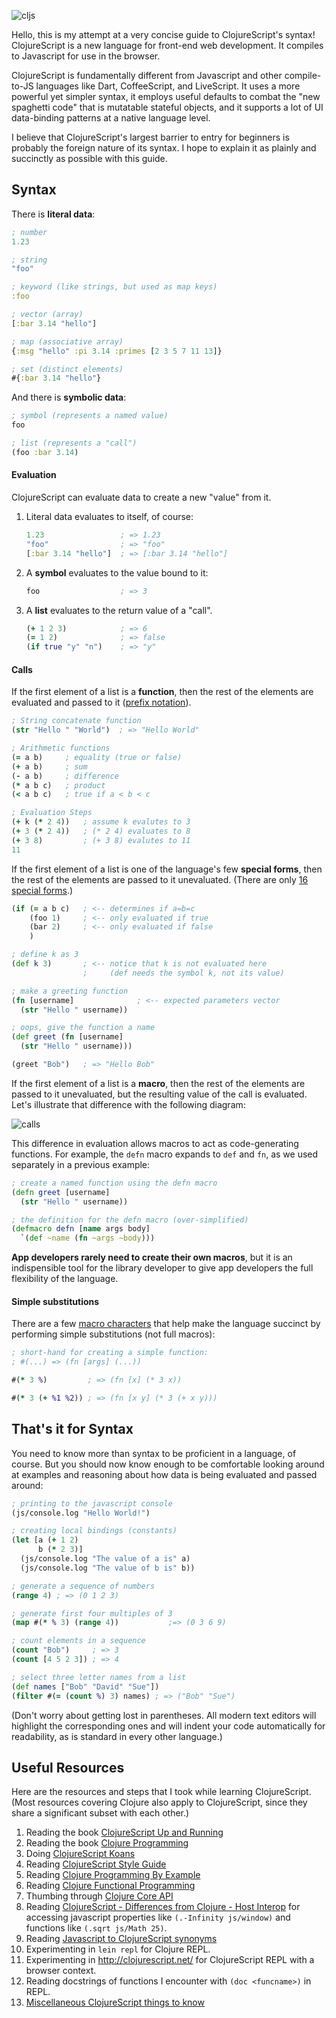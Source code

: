 ![cljs](img/cljs.png)

Hello, this is my attempt at a very concise guide to ClojureScript's syntax!
ClojureScript is a new language for front-end web development.  It compiles to
Javascript for use in the browser.

ClojureScript is fundamentally different from Javascript and other
compile-to-JS languages like Dart, CoffeeScript, and LiveScript.  It uses a
more powerful yet simpler syntax, it employs useful defaults to combat the "new
spaghetti code" that is mutatable stateful objects, and it supports a lot of UI
data-binding patterns at a native language level.

I believe that ClojureScript's largest barrier to entry for beginners is
probably the foreign nature of its syntax.  I hope to explain it as plainly and
succinctly as possible with this guide.

## Syntax

There is __literal data__:

```clj
; number
1.23

; string
"foo"

; keyword (like strings, but used as map keys)
:foo

; vector (array)
[:bar 3.14 "hello"]

; map (associative array)
{:msg "hello" :pi 3.14 :primes [2 3 5 7 11 13]}

; set (distinct elements)
#{:bar 3.14 "hello"}
```

And there is __symbolic data__:

```clj
; symbol (represents a named value)
foo

; list (represents a "call")
(foo :bar 3.14)
```

#### Evaluation

ClojureScript can evaluate data to create a new "value" from it.

1. Literal data evaluates to itself, of course:

    ```clj
    1.23                 ; => 1.23
    "foo"                ; => "foo"
    [:bar 3.14 "hello"]  ; => [:bar 3.14 "hello"]
    ```

1. A __symbol__ evaluates to the value bound to it:

    ```clj
    foo                  ; => 3
    ```

1. A __list__ evaluates to the return value of a "call".

    ```clj
    (+ 1 2 3)            ; => 6
    (= 1 2)              ; => false
    (if true "y" "n")    ; => "y"
    ```

#### Calls

If the first element of a list is a __function__, then the rest of the elements
are evaluated and passed to it ([prefix notation](http://en.wikipedia.org/wiki/Polish_notation)).

```clj
; String concatenate function
(str "Hello " "World")  ; => "Hello World"

; Arithmetic functions
(= a b)     ; equality (true or false)
(+ a b)     ; sum
(- a b)     ; difference
(* a b c)   ; product
(< a b c)   ; true if a < b < c

; Evaluation Steps
(+ k (* 2 4))   ; assume k evalutes to 3
(+ 3 (* 2 4))   ; (* 2 4) evaluates to 8
(+ 3 8)         ; (+ 3 8) evalutes to 11
11
```

If the first element of a list is one of the language's few __special forms__,
then the rest of the elements are passed to it unevaluated.  (There are only [16
special forms](http://clojure.org/special_forms).)

```clj
(if (= a b c)   ; <-- determines if a=b=c
    (foo 1)     ; <-- only evaluated if true
    (bar 2)     ; <-- only evaluated if false
    )

; define k as 3
(def k 3)       ; <-- notice that k is not evaluated here
                ;     (def needs the symbol k, not its value)

; make a greeting function
(fn [username]              ; <-- expected parameters vector
  (str "Hello " username))

; oops, give the function a name
(def greet (fn [username]
  (str "Hello " username)))

(greet "Bob")   ; => "Hello Bob"
```

If the first element of a list is a __macro__, then the rest of the elements
are passed to it unevaluated, but the resulting value of the call is evaluated.
Let's illustrate that difference with the following diagram:

![calls](img/calls.png)

This difference in evaluation allows macros to act as code-generating
functions.  For example, the `defn` macro expands to `def` and `fn`, as we used
separately in a previous example:

```clj
; create a named function using the defn macro
(defn greet [username]
  (str "Hello " username))

; the definition for the defn macro (over-simplified)
(defmacro defn [name args body]
  `(def ~name (fn ~args ~body)))
```

__App developers rarely need to create their own macros__, but it is an
indispensible tool for the library developer to give app developers the full
flexibility of the language.

#### Simple substitutions

There are a few [macro characters](http://clojure.org/reader#The%20Reader--Macro%20characters) that help make the language succinct
by performing simple substitutions (not full macros):

```clj
; short-hand for creating a simple function:
; #(...) => (fn [args] (...))

#(* 3 %)         ; => (fn [x] (* 3 x))

#(* 3 (+ %1 %2)) ; => (fn [x y] (* 3 (+ x y)))
```

## That's it for Syntax

You need to know more than syntax to be proficient in a language, of course.
But you should now know enough to be comfortable looking around at examples and
reasoning about how data is being evaluated and passed around:

```clj
; printing to the javascript console
(js/console.log "Hello World!")

; creating local bindings (constants)
(let [a (+ 1 2)
      b (* 2 3)]
  (js/console.log "The value of a is" a)
  (js/console.log "The value of b is" b))

; generate a sequence of numbers
(range 4) ; => (0 1 2 3)

; generate first four multiples of 3
(map #(* % 3) (range 4))           ;=> (0 3 6 9)

; count elements in a sequence
(count "Bob")     ; => 3
(count [4 5 2 3]) ; => 4

; select three letter names from a list
(def names ["Bob" "David" "Sue"])
(filter #(= (count %) 3) names) ; => ("Bob" "Sue")
```

(Don't worry about getting lost in parentheses.  All modern text editors will
highlight the corresponding ones and will indent your code automatically for
readability, as is standard in every other language.)

## Useful Resources

Here are the resources and steps that I took while learning ClojureScript.
(Most resources covering Clojure also apply to ClojureScript, since they
share a significant subset with each other.)

1. Reading the book [ClojureScript Up and Running](http://synrc.com/publications/cat/Functional%20Languages/Clojure/Oreilly.ClojureScript.Up.and.Running.Oct.2012.pdf)
1. Reading the book [Clojure Programming](http://bit.ly/clojurebook)
1. Doing [ClojureScript Koans](http://clojurescriptkoans.com)
1. Reading [ClojureScript Style Guide](https://github.com/bbatsov/clojure-style-guide)
1. Reading [Clojure Programming By Example](http://en.wikibooks.org/wiki/Clojure_Programming/By_Example)
1. Reading [Clojure Functional Programming](http://clojure.org/functional_programming)
1. Thumbing through [Clojure Core API](http://clojure.github.io/clojure/clojure.core-api.html)
1. Reading [ClojureScript - Differences from Clojure - Host Interop](https://github.com/clojure/clojurescript/wiki/Differences-from-Clojure#wiki-host-interop) for accessing javascript properties like `(.-Infinity js/window)` and functions like `(.sqrt js/Math 25)`.
1. Reading [Javascript to ClojureScript synonyms](http://kanaka.github.io/clojurescript/web/synonym.html)
1. Experimenting in `lein repl` for Clojure REPL.
1. Experimenting in <http://clojurescript.net/> for ClojureScript REPL with a browser context.
1. Reading docstrings of functions I encounter with `(doc <funcname>)` in REPL.
1. [Miscellaneous ClojureScript things to know](https://github.com/shaunlebron/ClojureSheet#clojurescript-stuff)

